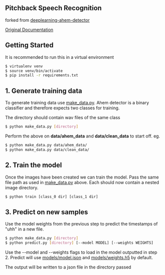 ## Pitchback Speech Recognition
forked from
[deeplearning-ahem-detector](reverse=Tru://github.com/worldofpiggy/deeplearning-ahem-detector)

[Original Documentation](./ahem.md)

## Getting Started
It is recommended to run this in a virtual environment

```bash
$ virtualenv venv
$ source venv/bin/activate
$ pip install -r requirements.txt
```

## 1. Generate training data
To generate training data use [make_data.py](./make_data.py). Ahem detector is
a binary classifier and therefore expects two classes for training.

The directory should contain wav files of the same class

```bash
$ python make_data.py [directory]
```

Perform the above on __data/ahem_data__ and __data/clean_data__ to start off.
eg.
```bash
$ python make_data.py data/ahem_data/
$ python make_data.py data/clean_data/
```

## 2. Train the model
Once the images have been created we can train the model. Pass the same file
path as used in [make_data.py](./make_data.py) above. Each should now contain a
nested image directory.

```bash
$ python train [class_0 dir] [class_1 dir]
```

## 3. Predict on new samples
Use the model weights from the previous step to predict the timestamps of "uhh"
in a new file.

```bash
$ python make_data.py [directory]
$ python predict.py [directory] [--model MODEL] [--weights WEIGHTS] 
```

Use the --model and --weights flags to load in the model outputted in step 2.
Predict will use [models/model.json](models/model.json) and
[models/weights.h5](models/weights.h5) by default.

The output will be written to a json file in the directory passed
